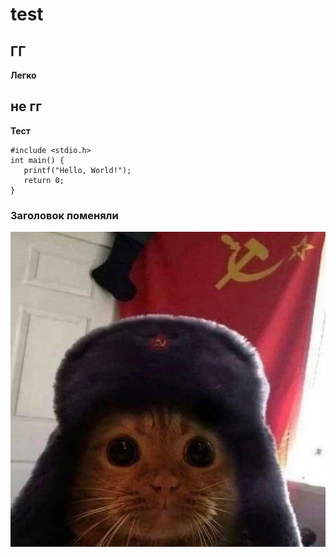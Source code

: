 # test
 
## ГГ 

**Легко**

## не гг

__Тест__

```
#include <stdio.h>
int main() {
   printf("Hello, World!");
   return 0;
}
```

### Заголовок поменяли



![picture](image.png)